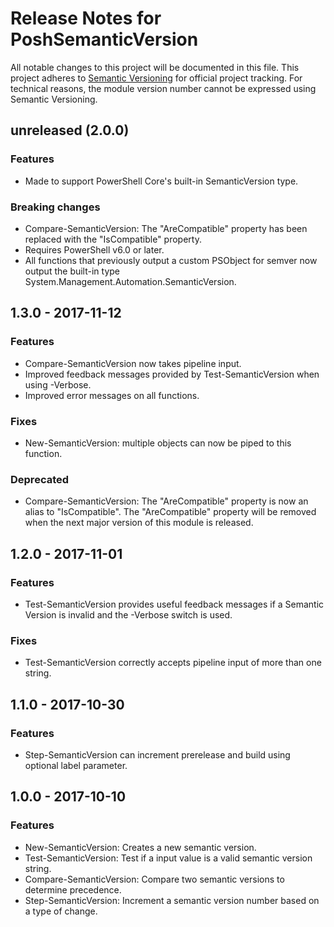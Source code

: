 # Release Notes for PoshSemanticVersion

All notable changes to this project will be documented in this file.
This project adheres to [Semantic Versioning](http://semver.org/) for
official project tracking. For technical reasons, the module version
number cannot be expressed using Semantic Versioning.

## unreleased (2.0.0)
### Features
- Made to support PowerShell Core's built-in SemanticVersion type.

### Breaking changes
- Compare-SemanticVersion: The "AreCompatible" property has been replaced with the "IsCompatible" property.
- Requires PowerShell v6.0 or later.
- All functions that previously output a custom PSObject for semver now output the built-in type
  System.Management.Automation.SemanticVersion.

## 1.3.0 - 2017-11-12
### Features
- Compare-SemanticVersion now takes pipeline input.
- Improved feedback messages provided by Test-SemanticVersion when using -Verbose.
- Improved error messages on all functions.

### Fixes
- New-SemanticVersion: multiple objects can now be piped to this function.

### Deprecated
- Compare-SemanticVersion: The "AreCompatible" property is now an alias to "IsCompatible". The "AreCompatible"
  property will be removed when the next major version of this module is released.

## 1.2.0 - 2017-11-01
### Features
- Test-SemanticVersion provides useful feedback messages if a Semantic Version is invalid and the -Verbose switch
  is used.

### Fixes
- Test-SemanticVersion correctly accepts pipeline input of more than one string.

## 1.1.0 - 2017-10-30
### Features
- Step-SemanticVersion can increment prerelease and build using optional label parameter.

## 1.0.0 - 2017-10-10
### Features
- New-SemanticVersion: Creates a new semantic version.
- Test-SemanticVersion: Test if a input value is a valid semantic version string.
- Compare-SemanticVersion: Compare two semantic versions to determine precedence.
- Step-SemanticVersion: Increment a semantic version number based on a type of change.
